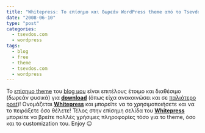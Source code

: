 ```yaml
---
title: "Whitepress: Το επίσημο και δωρεάν WordPress theme από το Tsevdos.com"
date: "2008-06-10"
type: "post"
categories:
  - tsevdos.com
  - wordpress
tags:
  - blog
  - free
  - theme
  - tsevdos.com
  - wordpress
---
```


Το [επίσημο theme](http://www.tsevdos.com/whitepress-theme/ "Whitepress theme page") του [blog μου](http://www.tsevdos.com/ "Tsevdos.com blog") είναι επιτέλους έτοιμο και διαθέσιμο (δωρεάν φυσικά) για [**download**](https://github.com/tsevdos/Whitepress "Download Whitepress theme") (όπως είχα ανακοινώσει και σε [παλιότερο post](http://www.tsevdos.com/2008/05/14/new-theme/ "Tsevdos.com new theme post"))! Ονομάζεται [**Whitepress**](http://www.tsevdos.com/whitepress-theme/ "Whitepress theme page") και μπορείτε να το χρησιμοποιήσετε και να το πειράξετε όσο θέλετε! Τέλος στην επίσημη σελίδα του [**Whitepress**](http://www.tsevdos.com/whitepress-theme/ "Whitepress theme page") μπορείτε να βρείτε πολλές χρήσιμες πληροφορίες τόσο για το theme, όσο και το customization του. Enjoy 😉

